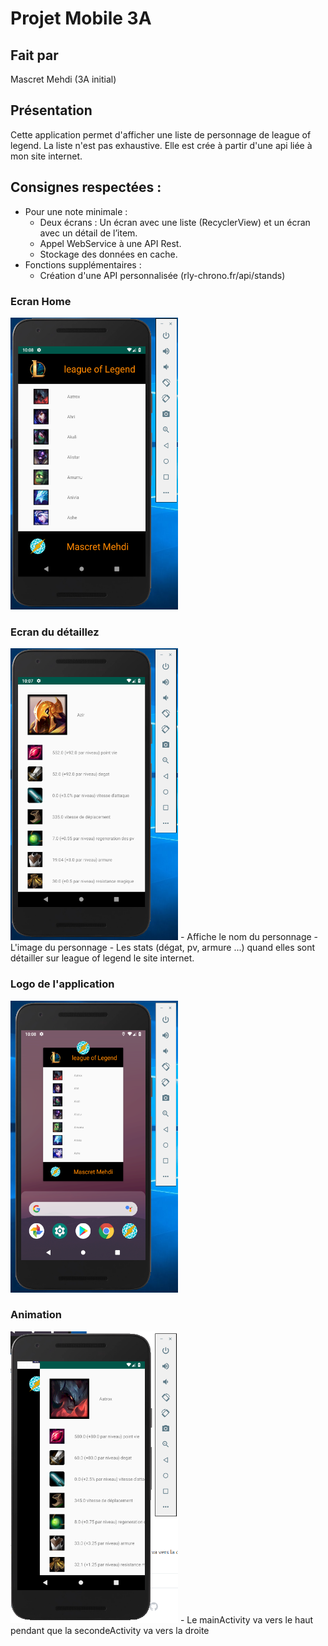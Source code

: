 # Projet Mobile 3A

## Fait par

Mascret Mehdi
(3A initial)

## Présentation

Cette application permet d'afficher une liste de personnage de league of legend. La liste n'est pas exhaustive. Elle est crée à partir d'une api liée à mon site internet.

## Consignes respectées :

- Pour une note minimale :
	- Deux écrans : Un écran avec une liste (RecyclerView) et un écran avec un détail de l’item.
	- Appel WebService à une API Rest.
	- Stockage des données en cache.
- Fonctions supplémentaires :	
	- Création d'une API personnalisée (rly-chrono.fr/api/stands)

### Ecran Home 

<img src="readme_images/screen.png" width="268" height="467">

### Ecran du détaillez

<img src="readme_images/screen2.png" width="268" height="467">
- Affiche le nom du personnage
- L'image du personnage
- Les stats (dégat, pv, armure ...) quand elles sont détailler sur league of legend le site internet.

### Logo de l'application

<img src="readme_images/screen3.png" width="268" height="467">

### Animation

<img src="readme_images/screen4.png" width="268" height="467">
- Le mainActivity va vers le haut pendant que la secondeActivity va vers la droite
